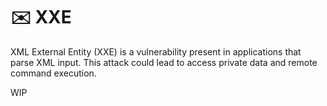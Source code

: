 # ✉️ XXE

XML External Entity (XXE) is a vulnerability present in applications that parse XML input. This attack could lead to access private data and remote command execution.

WIP
